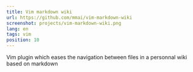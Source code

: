 ```yaml
---
title: Vim markdown wiki
url: https://github.com/mmai/vim-markdown-wiki
screenshot: projects/vim-markdown-wiki.png
lang: en
tags: vim
position: 10
---
```


Vim plugin which eases the navigation between files in a personnal wiki based on markdown 
